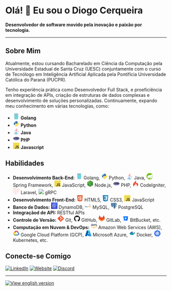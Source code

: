 # Olá! 👋 Eu sou o Diogo Cerqueira

**Desenvolvedor de software movido pela inovação e paixão por tecnologia.**

---

## Sobre Mim

Atualmente, estou cursando Bacharelado em Ciência da Computação pela Universidade Estadual de Santa Cruz (UESC) conjuntamente com o curso de Tecnólogo em Inteligência Artificial Aplicada pela Pontifícia Universidade Católica do Paraná (PUCPR).

Tenho experiência prática como Desenvolvedor Full Stack, e proeficiência em integração de APIs, criação de estruturas de dados complexas e desenvolvimento de soluções personalizadas. Continuamente, expando meu conhecimento em várias tecnologias, como:

- <img src="https://raw.githubusercontent.com/devicons/devicon/master/icons/go/go-original.svg" width="20"/> **Golang**
- <img src="https://raw.githubusercontent.com/devicons/devicon/master/icons/python/python-original.svg" width="20"/> **Python**
- <img src="https://raw.githubusercontent.com/devicons/devicon/master/icons/java/java-original.svg" width="20"/> **Java**
- <img src="https://raw.githubusercontent.com/devicons/devicon/master/icons/php/php-original.svg" width="20"/> **PHP**
- <img src="https://raw.githubusercontent.com/devicons/devicon/master/icons/javascript/javascript-original.svg" width="20"/> **Javascript**

## Habilidades

- **Desenvolvimento Back-End:** <img src="https://raw.githubusercontent.com/devicons/devicon/master/icons/go/go-original.svg" width="20"/> Golang, <img src="https://raw.githubusercontent.com/devicons/devicon/master/icons/python/python-original.svg" width="20"/> Python, <img src="https://raw.githubusercontent.com/devicons/devicon/master/icons/java/java-original.svg" width="20"/> Java, <img src="https://raw.githubusercontent.com/devicons/devicon/master/icons/spring/spring-original.svg" width="20"/> Spring Framework, <img src="https://raw.githubusercontent.com/devicons/devicon/master/icons/javascript/javascript-original.svg" width="20"/> JavaScript, <img src="https://raw.githubusercontent.com/devicons/devicon/master/icons/nodejs/nodejs-original.svg" width="20"/> Node.js, <img src="https://raw.githubusercontent.com/devicons/devicon/master/icons/php/php-original.svg" width="20"/> PHP, <img src="https://raw.githubusercontent.com/devicons/devicon/master/icons/codeigniter/codeigniter-plain.svg" width="20"/> CodeIgniter, <img src="https://raw.githubusercontent.com/devicons/devicon/master/icons/laravel/laravel-line.svg" width="20"/> Laravel, <img src="https://github.com/user-attachments/assets/c1047881-d625-4571-a5e6-35ac5c15d130" width="20"/> gRPC
- **Desenvolvimento Front-End:** <img src="https://raw.githubusercontent.com/devicons/devicon/master/icons/html5/html5-original.svg" width="20"/> HTML5, <img src="https://raw.githubusercontent.com/devicons/devicon/master/icons/css3/css3-original.svg" width="20"/> CSS3, <img src="https://raw.githubusercontent.com/devicons/devicon/master/icons/javascript/javascript-original.svg" width="20"/> JavaScript
- **Banco de Dados:** <img src="https://github.com/devicons/devicon/raw/master/icons/dynamodb/dynamodb-original.svg" width="20"/> DynamoDB, <img src="https://github.com/devicons/devicon/raw/master/icons/mysql/mysql-original-wordmark.svg" width="20"/> MySQL, <img src="https://github.com/devicons/devicon/raw/master/icons/postgresql/postgresql-plain.svg" width="20"/> PostgreSQL
- **Integraçãod de API:** RESTful APIs
- **Controle de Versão:** <img src="https://github.com/devicons/devicon/raw/master/icons/git/git-plain.svg" width="20"/> Git, <img src="https://github.com/devicons/devicon/raw/master/icons/github/github-original.svg" width="20"/> GitHub, <img src="https://raw.githubusercontent.com/devicons/devicon/master/icons/gitlab/gitlab-original.svg" width="20"/> GitLab, <img src="https://raw.githubusercontent.com/devicons/devicon/master/icons/bitbucket/bitbucket-original.svg" width="20"/> BitBucket, etc.
- **Computação em Nuvem & DevOps:** <img src="https://raw.githubusercontent.com/devicons/devicon/master/icons/amazonwebservices/amazonwebservices-original-wordmark.svg" width="20"/> Amazon Web Services (AWS), <img src="https://raw.githubusercontent.com/devicons/devicon/master/icons/googlecloud/googlecloud-original.svg" width="20"/> Google Cloud Platform (GCP), <img src="https://raw.githubusercontent.com/devicons/devicon/master/icons/azure/azure-original.svg" width="20"/> Microsoft Azure, <img src="https://raw.githubusercontent.com/devicons/devicon/master/icons/docker/docker-original.svg" width="20"/> Docker, <img src="https://raw.githubusercontent.com/devicons/devicon/master/icons/kubernetes/kubernetes-original.svg" width="20"/> Kubernetes, etc.

## Conecte-se Comigo

[![LinkedIn](https://img.shields.io/badge/LinkedIn-Diogo%20Cerqueira-blue?style=flat-square&logo=linkedin)](https://www.linkedin.com/in/diogocerq)
[![Website](https://img.shields.io/badge/Website-www.diogocerqueira.dev.br-green?style=flat-square&logo=react)](https://www.diogocerqueira.dev.br)
[![Discord](https://img.shields.io/badge/Discord-nwiry-5764e9?style=flat-square&logo=discord)](https://discord.com/users/746765804577488936)

---

[![View english version](https://img.shields.io/badge/🇺🇸%20View%20english%20version-blue?style=for-the-badge)](https://github.com/nwiry/nwiry/blob/main/README.md)

